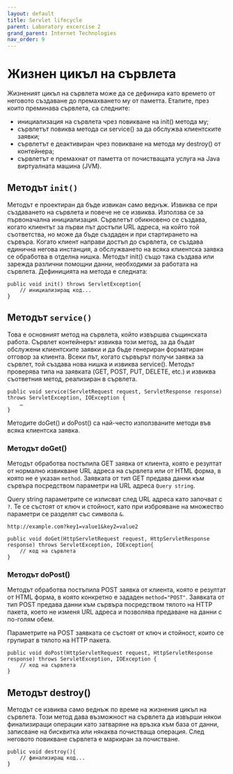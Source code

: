 ```yaml
---
layout: default
title: Servlet lifecycle
parent: Laboratory excercise 2
grand_parent: Internet Technologies
nav_order: 9
---
```



# Жизнен цикъл на сървлета

Жизненият цикъл на сървлета може да се дефинира като времето от неговото създаване до премахването му от паметта. Етапите, през които преминава сървлета, са следните:

* инициализация на сървлета чрез повикване на init() метода му;
* сървлетът повиква метода си service() за да обслужва клиентските заявки;
* сървлетът е деактивиран чрез повикване на метода му destroy() от контейнера;
* сървлетът е премахнат от паметта от почистващата услуга на Java виртуалната машина (JVM).

## Методът `init()`

Методът е проектиран да бъде извикан само веднъж. Извиква се при създаването на сървлета и повече не се извиква. Използва се за първоначална инициализация. Сървлетът обикновено се създава, когато клиентът за първи път достъпи URL адреса, на който той съответства, но може да бъде създаден и при стартирането на сървъра. Когато клиент направи достъп до сървлета, се създава единична негова инстанция, а обслужването на всяка клиентска заявка се обработва в отделна нишка. Методът init() също така създава или зарежда различни помощни данни, необходими за работата на сървлета. Дефиницията на метода е следната:

```
public void init() throws ServletException{
    // инициализиращ код...
}
```

## Методът `service()`

Това е основният метод на сървлета, който извършва същинската работа. Сървлет контейнерът извиква този метод, за да бъдат обслужени клиентските заявки и да бъде генериран форматиран отговор за клиента. Всеки път, когато сървърът получи заявка за сървлет, той създава нова нишка и извиква service(). Методът проверява типа на заявката (GET, POST, PUT, DELETE, etc.) и извиква съответния метод, реализиран в сървлета.

```
public void service(ServletRequest request, ServletResponse response)
throws ServletException, IOException {
    …
}
```

Методите doGet() и doPost() са най-често използваните методи във всяка клиентска заявка.

### Методът doGet()

Методът обработва постъпила GET заявка от клиента, която е резултат от нормално извикване URL адреса на сървлета или от HTML форма, в която не е указан `method`. Заявката от тип GET предава данни към сървъра посредством параметри на URL адреса `Query string`.

Query string параметрите се изписват след URL адреса като започват с `?`. Те се състоят от ключ и стойност, като при изброяване на множество параметри се разделят със символа `&`.

`http://example.com?key1=value1&key2=value2`

```
public void doGet(HttpServletRequest request, HttpServletResponse response) throws ServletException, IOException{
    // код на сървлета
}
```

### Методът doPost()

Методът обработва постъпила POST заявка от клиента, която е резултат от HTML форма, в която конкретно е зададен `method="POST"`. Заявката от тип POST предава данни към сървъра посредством тялото на HTTP пакета, което не изменя URL адреса и позволява предаване на данни с по-голям обем.

Параметрите на POST заявката се състоят от ключ и стойност, които се групират в тялото на HTTP пакета.

```
public void doPost(HttpServletRequest request, HttpServletResponse response) throws ServletException, IOException {
    // код на сървлета
}
```

## Методът destroy()

Методът се извиква само веднъж по време на жизнения цикъл на сървлета. Този метод дава възможност на сървлета да извърши някои финализиращи операции като затваряне на връзка към база от данни, записване на бисквитка или някаква почистваща операция. След неговото повикване сървлета е маркиран за почистване.

```
public void destroy(){
    // финализиращ код...
}
```
